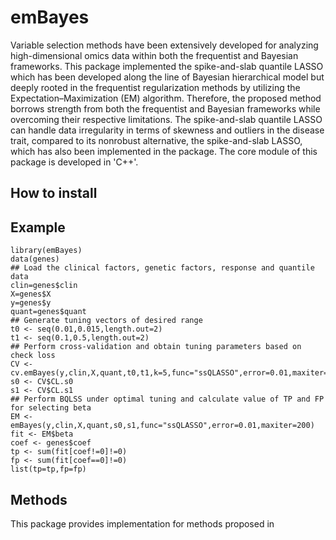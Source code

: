 
<!-- README.md is generated from README.Rmd. Please edit that file -->

# emBayes

Variable selection methods have been extensively developed for analyzing high-dimensional omics data within both the frequentist and Bayesian frameworks. This package implemented the spike-and-slab quantile LASSO which has been developed along the line of Bayesian hierarchical model but deeply rooted in the frequentist regularization methods by utilizing the Expectation–Maximization (EM) algorithm. Therefore, the proposed method borrows strength from both the frequentist and Bayesian frameworks while overcoming their respective limitations. The spike-and-slab quantile LASSO can handle data irregularity in terms of skewness and outliers in the disease trait, compared to its nonrobust alternative, the spike-and-slab LASSO, which has also been implemented in the package. The core module of this package is developed in 'C++'. 

## How to install

  

## Example

    library(emBayes)
    data(genes)
    ## Load the clinical factors, genetic factors, response and quantile data
    clin=genes$clin
    X=genes$X
    y=genes$y
    quant=genes$quant
    ## Generate tuning vectors of desired range
    t0 <- seq(0.01,0.015,length.out=2)
    t1 <- seq(0.1,0.5,length.out=2)
    ## Perform cross-validation and obtain tuning parameters based on check loss
    CV <- cv.emBayes(y,clin,X,quant,t0,t1,k=5,func="ssQLASSO",error=0.01,maxiter=200)
    s0 <- CV$CL.s0
    s1 <- CV$CL.s1
    ## Perform BQLSS under optimal tuning and calculate value of TP and FP for selecting beta
    EM <- emBayes(y,clin,X,quant,s0,s1,func="ssQLASSO",error=0.01,maxiter=200)
    fit <- EM$beta
    coef <- genes$coef
    tp <- sum(fit[coef!=0]!=0)
    fp <- sum(fit[coef==0]!=0)
    list(tp=tp,fp=fp)



## Methods

This package provides implementation for methods proposed in

  
